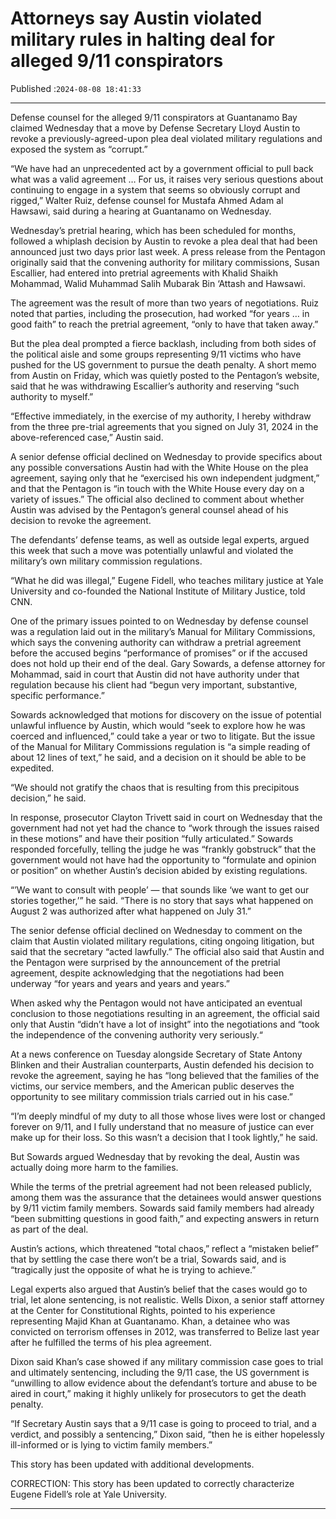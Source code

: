 # Attorneys say Austin violated military rules in halting deal for alleged 9/11 conspirators

Published :`2024-08-08 18:41:33`

---

Defense counsel for the alleged 9/11 conspirators at Guantanamo Bay claimed Wednesday that a move by Defense Secretary Lloyd Austin to revoke a previously-agreed-upon plea deal violated military regulations and exposed the system as “corrupt.”

“We have had an unprecedented act by a government official to pull back what was a valid agreement … For us, it raises very serious questions about continuing to engage in a system that seems so obviously corrupt and rigged,” Walter Ruiz, defense counsel for Mustafa Ahmed Adam al Hawsawi, said during a hearing at Guantanamo on Wednesday.

Wednesday’s pretrial hearing, which has been scheduled for months, followed a whiplash decision by Austin to revoke a plea deal that had been announced just two days prior last week. A press release from the Pentagon originally said that the convening authority for military commissions, Susan Escallier, had entered into pretrial agreements with Khalid Shaikh Mohammad, Walid Muhammad Salih Mubarak Bin ‘Attash and Hawsawi.

The agreement was the result of more than two years of negotiations. Ruiz noted that parties, including the prosecution, had worked “for years … in good faith” to reach the pretrial agreement, “only to have that taken away.”

But the plea deal prompted a fierce backlash, including from both sides of the political aisle and some groups representing 9/11 victims who have pushed for the US government to pursue the death penalty. A short memo from Austin on Friday, which was quietly posted to the Pentagon’s website, said that he was withdrawing Escallier’s authority and reserving “such authority to myself.”

“Effective immediately, in the exercise of my authority, I hereby withdraw from the three pre-trial agreements that you signed on July 31, 2024 in the above-referenced case,” Austin said.

A senior defense official declined on Wednesday to provide specifics about any possible conversations Austin had with the White House on the plea agreement, saying only that he “exercised his own independent judgment,” and that the Pentagon is “in touch with the White House every day on a variety of issues.” The official also declined to comment about whether Austin was advised by the Pentagon’s general counsel ahead of his decision to revoke the agreement.

The defendants’ defense teams, as well as outside legal experts, argued this week that such a move was potentially unlawful and violated the military’s own military commission regulations.

“What he did was illegal,” Eugene Fidell, who teaches military justice at Yale University and co-founded the National Institute of Military Justice, told CNN.

One of the primary issues pointed to on Wednesday by defense counsel was a regulation laid out in the military’s Manual for Military Commissions, which says the convening authority can withdraw a pretrial agreement before the accused begins “performance of promises” or if the accused does not hold up their end of the deal. Gary Sowards, a defense attorney for Mohammad, said in court that Austin did not have authority under that regulation because his client had “begun very important, substantive, specific performance.”

Sowards acknowledged that motions for discovery on the issue of potential unlawful influence by Austin, which would “seek to explore how he was coerced and influenced,” could take a year or two to litigate. But the issue of the Manual for Military Commissions regulation is “a simple reading of about 12 lines of text,” he said, and a decision on it should be able to be expedited.

“We should not gratify the chaos that is resulting from this precipitous decision,” he said.

In response, prosecutor Clayton Trivett said in court on Wednesday that the government had not yet had the chance to “work through the issues raised in these motions” and have their position “fully articulated.” Sowards responded forcefully, telling the judge he was “frankly gobstruck” that the government would not have had the opportunity to “formulate and opinion or position” on whether Austin’s decision abided by existing regulations.

“’We want to consult with people’ — that sounds like ‘we want to get our stories together,’” he said. “There is no story that says what happened on August 2 was authorized after what happened on July 31.”

The senior defense official declined on Wednesday to comment on the claim that Austin violated military regulations, citing ongoing litigation, but said that the secretary “acted lawfully.” The official also said that Austin and the Pentagon were surprised by the announcement of the pretrial agreement, despite acknowledging that the negotiations had been underway “for years and years and years and years.”

When asked why the Pentagon would not have anticipated an eventual conclusion to those negotiations resulting in an agreement, the official said only that Austin “didn’t have a lot of insight” into the negotiations and “took the independence of the convening authority very seriously.“

At a news conference on Tuesday alongside Secretary of State Antony Blinken and their Australian counterparts, Austin defended his decision to revoke the agreement, saying he has “long believed that the families of the victims, our service members, and the American public deserves the opportunity to see military commission trials carried out in his case.”

“I’m deeply mindful of my duty to all those whose lives were lost or changed forever on 9/11, and I fully understand that no measure of justice can ever make up for their loss. So this wasn’t a decision that I took lightly,” he said.

But Sowards argued Wednesday that by revoking the deal, Austin was actually doing more harm to the families.

While the terms of the pretrial agreement had not been released publicly, among them was the assurance that the detainees would answer questions by 9/11 victim family members. Sowards said family members had already “been submitting questions in good faith,” and expecting answers in return as part of the deal.

Austin’s actions, which threatened “total chaos,” reflect a “mistaken belief” that by settling the case there won’t be a trial, Sowards said, and is “tragically just the opposite of what he is trying to achieve.”

Legal experts also argued that Austin’s belief that the cases would go to trial, let alone sentencing, is not realistic. Wells Dixon, a senior staff attorney at the Center for Constitutional Rights, pointed to his experience representing Majid Khan at Guantanamo. Khan, a detainee who was convicted on terrorism offenses in 2012, was transferred to Belize last year after he fulfilled the terms of his plea agreement.

Dixon said Khan’s case showed if any military commission case goes to trial and ultimately sentencing, including the 9/11 case, the US government is “unwilling to allow evidence about the defendant’s torture and abuse to be aired in court,” making it highly unlikely for prosecutors to get the death penalty.

“If Secretary Austin says that a 9/11 case is going to proceed to trial, and a verdict, and possibly a sentencing,” Dixon said, “then he is either hopelessly ill-informed or is lying to victim family members.”

This story has been updated with additional developments.

CORRECTION: This story has been updated to correctly characterize Eugene Fidell’s role at Yale University.

---

